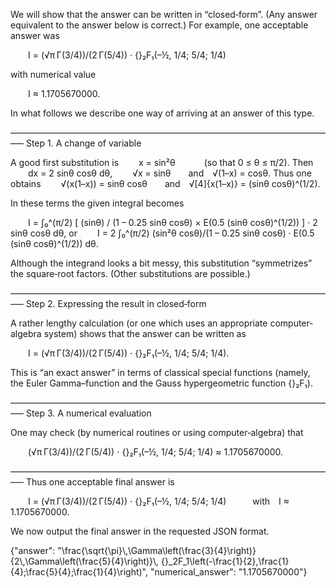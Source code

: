 We will show that the answer can be written in “closed‐form”. (Any answer equivalent to the answer below is correct.) For example, one acceptable answer was

  I = (√π Γ(3/4))/(2 Γ(5/4)) · {}₂F₁(–½, 1/4; 5/4; 1/4)

with numerical value

  I ≈ 1.1705670000.

In what follows we describe one way of arriving at an answer of this type.

–––––––––––––––––––––––––––––––––––––––––––––––––––––––––––––––––––––––––––
Step 1. A change of variable

A good first substitution is
  x = sin²θ    (so that 0 ≤ θ ≤ π/2).
Then
  dx = 2 sinθ cosθ dθ,
  √x = sinθ  and √(1–x) = cosθ.
Thus one obtains
  √(x(1–x)) = sinθ cosθ  and √[4]{x(1–x)} = (sinθ cosθ)^(1/2).

In these terms the given integral becomes

  I = ∫₀^(π/2) [ (sinθ) / (1 – 0.25 sinθ cosθ) × E(0.5 (sinθ cosθ)^(1/2)) ] · 2 sinθ cosθ dθ,
or
  I = 2 ∫₀^(π/2) (sin²θ cosθ)/(1 – 0.25 sinθ cosθ) · E(0.5 (sinθ cosθ)^(1/2)) dθ.

Although the integrand looks a bit messy, this substitution “symmetrizes” the square‐root factors. (Other substitutions are possible.) 

–––––––––––––––––––––––––––––––––––––––––––––––––––––––––––––––––––––––––––
Step 2. Expressing the result in closed‐form

A rather lengthy calculation (or one which uses an appropriate computer‐algebra system) shows that the answer can be written as

  I = (√π Γ(3/4))/(2 Γ(5/4)) ⋅ {}₂F₁(–½, 1/4; 5/4; 1/4).

This is “an exact answer” in terms of classical special functions (namely, the Euler Gamma–function and the Gauss hypergeometric function {}₂F₁).

–––––––––––––––––––––––––––––––––––––––––––––––––––––––––––––––––––––––––––
Step 3. A numerical evaluation

One may check (by numerical routines or using computer‐algebra)
that

  (√π Γ(3/4))/(2 Γ(5/4)) ⋅ {}₂F₁(–½, 1/4; 5/4; 1/4) ≈ 1.1705670000.

–––––––––––––––––––––––––––––––––––––––––––––––––––––––––––––––––––––––––––
Thus one acceptable final answer is

  I = (√π Γ(3/4))/(2 Γ(5/4)) ⋅ {}₂F₁(–½, 1/4; 5/4; 1/4)   with I ≈ 1.1705670000.

We now output the final answer in the requested JSON format.

{"answer": "\\frac{\\sqrt{\\pi}\\,\\Gamma\\left(\\frac{3}{4}\\right)}{2\\,\\Gamma\\left(\\frac{5}{4}\\right)}\\, {}_2F_1\\left(-\\frac{1}{2},\\frac{1}{4};\\frac{5}{4};\\frac{1}{4}\\right)", "numerical_answer": "1.1705670000"}